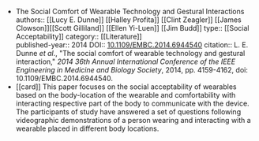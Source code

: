 - The Social Comfort of Wearable Technology and Gestural Interactions
  authors:: [[Lucy E. Dunne]] [[Halley Profita]] [[Clint Zeagler]] [[James Clowson]][[Scott Gilliland]] [[Ellen Yi-Luen]] [[Jim Budd]]
  type::  [[Social Acceptability]]
  category:: [[Literature]]  
  published-year:: 2014
  DOI:: [10.1109/EMBC.2014.6944540](http://dx.doi.org/10.1109/EMBC.2014.6944540) 
  citation:: L. E. Dunne *et al*., "The social comfort of wearable technology and gestural interaction," *2014 36th Annual International Conference of the IEEE Engineering in Medicine and Biology Society*, 2014, pp. 4159-4162, doi: 10.1109/EMBC.2014.6944540.
- [[card]] This paper focuses on the social acceptability of wearables based on the body-location of the wearable and comfortability with interacting respective part of the body to communicate with the device. The participants of study have answered a set of questions following  videographic demonstrations of a person wearing and interacting with a wearable placed in different body locations.